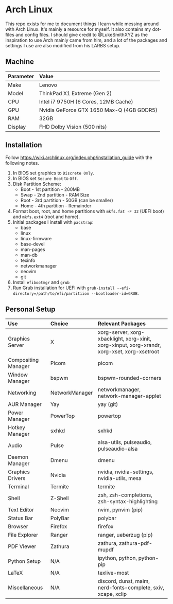 # Arch Linux

This repo exists for me to document things I learn while messing around with Arch Linux. It's mainly a resource for myself. It also contains my dot-files and config files. I should give credit to @LukeSmithXYZ as the inspiration to use Arch mainly came from him, and a lot of the packages and settings I use are also modified from his LARBS setup.

## Machine
| Parameter | Value |
| :---      | :---  |
| Make | Lenovo |
| Model | ThinkPad X1 Extreme (Gen 2) |
| CPU | Intel i7 9750H (6 Cores, 12MB Cache) |
| GPU | Nvidia GeForce GTX 1650 Max-Q (4GB GDDR5) |
| RAM | 32GB |
| Display | FHD Dolby Vision (500 nits) |

## Installation
Follow https://wiki.archlinux.org/index.php/installation_guide with the
following notes.

1. In BIOS set graphics to `Discrete Only`.
2. In BIOS set `Secure Boot` to `Off`.
3. Disk Partition Scheme:
    * Boot - 1st partition - 200MB
    * Swap - 2nd partition - RAM Size
    * Root - 3rd partition - 50GB (can be smaller)
    * Home - 4th partition - Remainder
4. Format boot, root, and home partitions with `mkfs.fat -F 32` (UEFI boot) and `mkfs.ext4` (root and home).
5. Initial packages I install with `pacstrap`:
    * base
    * linux
    * linux-firmware
    * base-devel
    * man-pages
    * man-db
    * texinfo
    * networkmanager
    * neovim
    * git
6. Install `efibootmgr` and `grub`
7. Run Grub installation for UEFI with `grub-install --efi-directory=/path/to/efi/partitiion --bootloader-id=GRUB`.

## Personal Setup
| Use  | Choice | Relevant Packages |
| :--- | :---   | :---              |
| Graphics Server | X | xorg-server, xorg-xbacklight, xorg-xinit, xorg-xinput, xorg-xrandr, xorg-xset, xorg-xsetroot |
| Compositing Manager | Picom | picom |
| Window Manager | bspwm | bspwm-rounded-corners |
| Networking | NetworkManager | networkmanager, network-manager-applet |
| AUR Manager | Yay | yay (git) |
| Power Manager | PowerTop | powertop |
| Hotkey Manager | sxhkd | sxhkd |
| Audio | Pulse | alsa-utils, pulseaudio, pulseaudio-alsa |
| Daemon Manager | Dmenu | dmenu |
| Graphics Drivers | Nvidia | nvidia, nvidia-settings, nvidia-utils, mesa |
| Terminal | Termite | termite |
| Shell | Z-Shell | zsh, zsh-completions, zsh-syntax-highlighting |
| Text Editor | Neovim | nvim, pynvim (pip) |
| Status Bar | PolyBar | polybar |
| Browser | Firefox | firefox |
| File Explorer | Ranger | ranger, ueberzug (pip) |
| PDF Viewer | Zathura | zathura, zathura-pdf-mupdf |
| Python Setup | N/A | ipython, python, python-pip |
| LaTeX | N/A | texlive-most |
| Miscellaneous | N/A | discord, dunst, maim, nerd-fonts-complete, sxiv, xcape, xclip |
